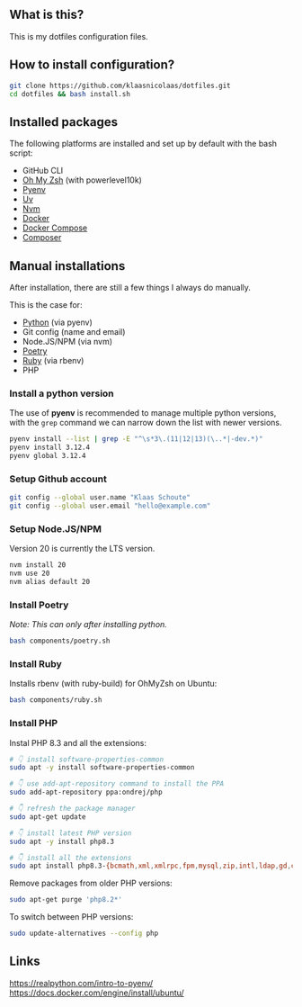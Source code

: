 ## What is this?

This is my dotfiles configuration files.

## How to install configuration?

```bash
git clone https://github.com/klaasnicolaas/dotfiles.git
cd dotfiles && bash install.sh
```

## Installed packages

The following platforms are installed and set up by default with the bash script:

- GitHub CLI
- [Oh My Zsh][omz] (with powerlevel10k)
- [Pyenv][pyenv]
- [Uv][uv]
- [Nvm][nvm]
- [Docker][docker]
- [Docker Compose][docker_compose]
- [Composer][composer]

## Manual installations

After installation, there are still a few things I always do manually.

This is the case for:

- [Python][python] (via pyenv)
- Git config (name and email)
- Node.JS/NPM (via nvm)
- [Poetry][poetry]
- [Ruby][ruby] (via rbenv)
- PHP

### Install a python version

The use of **pyenv** is recommended to manage multiple python versions, with the `grep` command we can narrow down the list with newer versions.

```bash
pyenv install --list | grep -E "^\s*3\.(11|12|13)(\..*|-dev.*)"
pyenv install 3.12.4
pyenv global 3.12.4
```

### Setup Github account

```bash
git config --global user.name "Klaas Schoute"
git config --global user.email "hello@example.com"
```

### Setup Node.JS/NPM

Version 20 is currently the LTS version.

```bash
nvm install 20
nvm use 20
nvm alias default 20
```

### Install Poetry

_Note: This can only after installing python._

```bash
bash components/poetry.sh
```

### Install Ruby

Installs rbenv (with ruby-build) for OhMyZsh on Ubuntu:

```bash
bash components/ruby.sh
```

### Install PHP

Instal PHP 8.3 and all the extensions:

```bash
# 👇 install software-properties-common
sudo apt -y install software-properties-common

# 👇 use add-apt-repository command to install the PPA
sudo add-apt-repository ppa:ondrej/php

# 👇 refresh the package manager
sudo apt-get update

# 👇 install latest PHP version
sudo apt -y install php8.3

# 👇 install all the extensions
sudo apt install php8.3-{bcmath,xml,xmlrpc,fpm,mysql,zip,intl,ldap,gd,cli,bz2,curl,common,mbstring,pgsql,opcache,soap,cgi,imagick,readline,sqlite3}
```

Remove packages from older PHP versions:

```bash
sudo apt-get purge 'php8.2*'
```

To switch between PHP versions:

```bash
sudo update-alternatives --config php
```

## Links

https://realpython.com/intro-to-pyenv/ <br>
https://docs.docker.com/engine/install/ubuntu/

[omz]: https://github.com/ohmyzsh/ohmyzsh
[pyenv]: https://github.com/pyenv/pyenv
[uv]: https://github.com/astral-sh/uv
[nvm]: https://github.com/nvm-sh/nvm
[docker]: https://docs.docker.com
[docker_compose]: https://github.com/docker/compose
[composer]: https://github.com/composer/composer
[python]: https://www.python.org
[poetry]: https://python-poetry.org/docs
[ruby]: https://www.ruby-lang.org/en/
